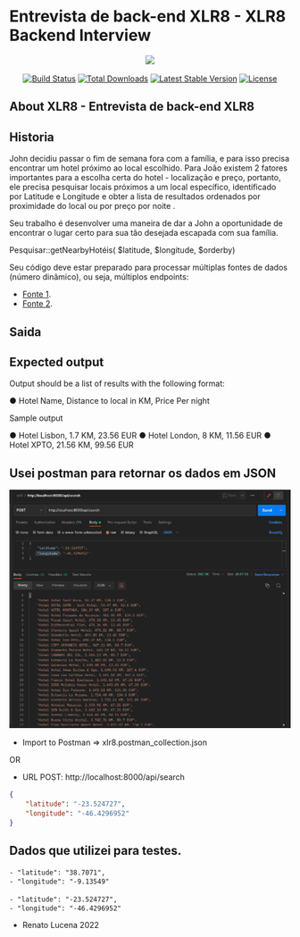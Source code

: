 # Entrevista de back-end XLR8 - XLR8 Backend Interview

<p align="center"><img src="https://res.cloudinary.com/dtfbvvkyp/image/upload/v1566331377/laravel-logolockup-cmyk-red.svg" width="400"></p>

<p align="center">
<a href="https://travis-ci.org/laravel/framework"><img src="https://travis-ci.org/laravel/framework.svg" alt="Build Status"></a>
<a href="https://packagist.org/packages/laravel/framework"><img src="https://poser.pugx.org/laravel/framework/d/total.svg" alt="Total Downloads"></a>
<a href="https://packagist.org/packages/laravel/framework"><img src="https://poser.pugx.org/laravel/framework/v/stable.svg" alt="Latest Stable Version"></a>
<a href="https://packagist.org/packages/laravel/framework"><img src="https://poser.pugx.org/laravel/framework/license.svg" alt="License"></a>
</p>

## About XLR8 - Entrevista de back-end XLR8

## Historia

John decidiu passar o fim de semana fora com a família, e para isso precisa encontrar um hotel próximo ao local
escolhido. Para João existem 2 fatores importantes para a escolha certa do hotel - localização e preço, portanto, ele
precisa pesquisar locais próximos a um local específico, identificado por Latitude e Longitude e obter a lista de
resultados ordenados por proximidade do local ou por preço por noite .

Seu trabalho é desenvolver uma maneira de dar a John a oportunidade de encontrar o lugar certo para sua
tão desejada escapada com sua família.

Pesquisar::getNearbyHotéis( $latitude, $longitude, $orderby)

Seu código deve estar preparado para processar múltiplas fontes de dados (número dinâmico), ou seja,
múltiplos endpoints:

- [Fonte 1](https://xlr8-interview-files.s3.eu-west-2.amazonaws.com/source_1.json).
- [Fonte 2](https://xlr8-interview-files.s3.eu-west-2.amazonaws.com/source_2.json).

## Saida

## Expected output

Output should be a list of results with the following format:

● Hotel Name, Distance to local in KM, Price Per night

Sample output

● Hotel Lisbon, 1.7 KM, 23.56 EUR
● Hotel London, 8 KM, 11.56 EUR
● Hotel XPTO, 21.56 KM, 99.56 EUR

## Usei postman para retornar os dados em JSON

<p align="center"><img src="2022-09-13_13-47.png" width="600"></p>


- Import to Postman => xlr8.postman_collection.json

OR

- URL POST: http://localhost:8000/api/search

```json
{
	"latitude": "-23.524727", 
    "longitude": "-46.4296952"	
}
```

## Dados que utilizei para testes.
```
- "latitude": "38.7071", 
- "longitude": "-9.13549"	

- "latitude": "-23.524727", 
- "longitude": "-46.4296952"	
```

- Renato Lucena 2022

